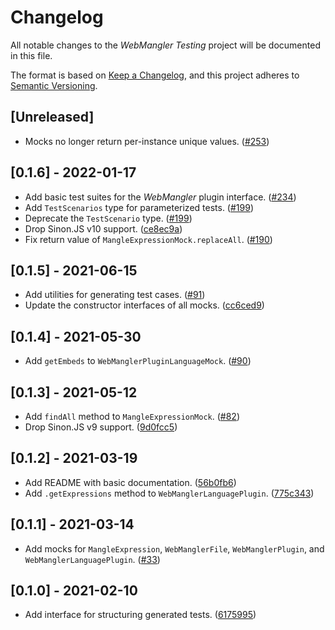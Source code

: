 # Changelog

All notable changes to the _WebMangler Testing_ project will be documented in
this file.

The format is based on [Keep a Changelog], and this project adheres to [Semantic
Versioning].

## [Unreleased]

- Mocks no longer return per-instance unique values. ([#253])

## [0.1.6] - 2022-01-17

- Add basic test suites for the _WebMangler_ plugin interface. ([#234])
- Add `TestScenarios` type for parameterized tests. ([#199])
- Deprecate the `TestScenario` type. ([#199])
- Drop Sinon.JS v10 support. ([ce8ec9a])
- Fix return value of `MangleExpressionMock.replaceAll`. ([#190])

## [0.1.5] - 2021-06-15

- Add utilities for generating test cases. ([#91])
- Update the constructor interfaces of all mocks. ([cc6ced9])

## [0.1.4] - 2021-05-30

- Add `getEmbeds` to `WebManglerPluginLanguageMock`. ([#90])

## [0.1.3] - 2021-05-12

- Add `findAll` method to `MangleExpressionMock`. ([#82])
- Drop Sinon.JS v9 support. ([9d0fcc5])

## [0.1.2] - 2021-03-19

- Add README with basic documentation. ([56b0fb6])
- Add `.getExpressions` method to `WebManglerLanguagePlugin`. ([775c343])

## [0.1.1] - 2021-03-14

- Add mocks for `MangleExpression`, `WebManglerFile`, `WebManglerPlugin`, and
  `WebManglerLanguagePlugin`. ([#33])

## [0.1.0] - 2021-02-10

- Add interface for structuring generated tests. ([6175995])

[#33]: https://github.com/ericcornelissen/webmangler/pull/33
[#82]: https://github.com/ericcornelissen/webmangler/pull/82
[#90]: https://github.com/ericcornelissen/webmangler/pull/90
[#91]: https://github.com/ericcornelissen/webmangler/pull/91
[#190]: https://github.com/ericcornelissen/webmangler/pull/190
[#199]: https://github.com/ericcornelissen/webmangler/pull/199
[#234]: https://github.com/ericcornelissen/webmangler/pull/234
[#253]: https://github.com/ericcornelissen/webmangler/pull/253
[56b0fb6]: https://github.com/ericcornelissen/webmangler/commit/56b0fb6c3755d84d556c528610dc7387d6327b47
[6175995]: https://github.com/ericcornelissen/webmangler/commit/617599564ec741f4b5a6ca0f47295f3db1817fb5
[775c343]: https://github.com/ericcornelissen/webmangler/commit/775c34321bad41e9171b70ed5a33d72d793bf0f6
[9d0fcc5]: https://github.com/ericcornelissen/webmangler/commit/9d0fcc53ea98edb7a5f2c6e9865d7984c9983219
[cc6ced9]: https://github.com/ericcornelissen/webmangler/commit/cc6ced997bb1cf52ed76fdeab94c0e0e17edad48
[ce8ec9a]: https://github.com/ericcornelissen/webmangler/commit/ce8ec9a6218cbbb8c32930a1737ec4c62254f615
[keep a changelog]: https://keepachangelog.com/en/1.0.0/ "Keep a CHANGELOG"
[semantic versioning]: https://semver.org/spec/v2.0.0.html "Semantic versioning"

